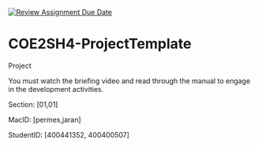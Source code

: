 [![Review Assignment Due Date](https://classroom.github.com/assets/deadline-readme-button-24ddc0f5d75046c5622901739e7c5dd533143b0c8e959d652212380cedb1ea36.svg)](https://classroom.github.com/a/gUachAgg)
# COE2SH4-ProjectTemplate
Project

You must watch the briefing video and read through the manual to engage in the development activities.


Section: [01,01]

MacID: [permes,jaran]
 
StudentID: [400441352, 400400507]
